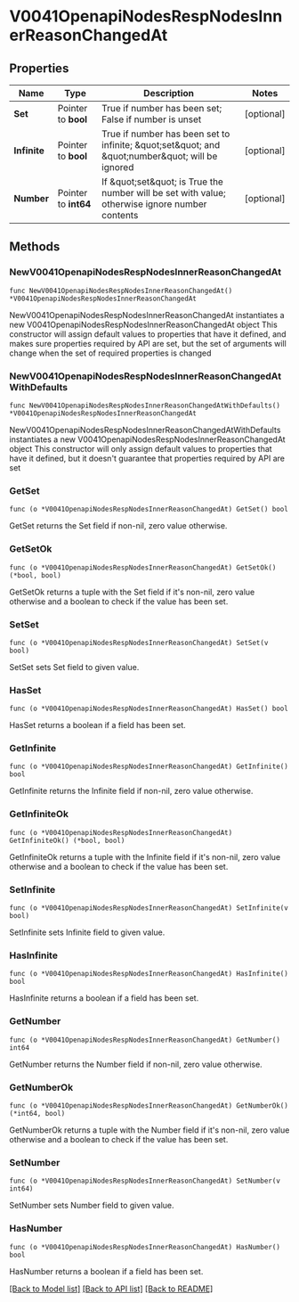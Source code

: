# V0041OpenapiNodesRespNodesInnerReasonChangedAt

## Properties

Name | Type | Description | Notes
------------ | ------------- | ------------- | -------------
**Set** | Pointer to **bool** | True if number has been set; False if number is unset | [optional] 
**Infinite** | Pointer to **bool** | True if number has been set to infinite; \&quot;set\&quot; and \&quot;number\&quot; will be ignored | [optional] 
**Number** | Pointer to **int64** | If \&quot;set\&quot; is True the number will be set with value; otherwise ignore number contents | [optional] 

## Methods

### NewV0041OpenapiNodesRespNodesInnerReasonChangedAt

`func NewV0041OpenapiNodesRespNodesInnerReasonChangedAt() *V0041OpenapiNodesRespNodesInnerReasonChangedAt`

NewV0041OpenapiNodesRespNodesInnerReasonChangedAt instantiates a new V0041OpenapiNodesRespNodesInnerReasonChangedAt object
This constructor will assign default values to properties that have it defined,
and makes sure properties required by API are set, but the set of arguments
will change when the set of required properties is changed

### NewV0041OpenapiNodesRespNodesInnerReasonChangedAtWithDefaults

`func NewV0041OpenapiNodesRespNodesInnerReasonChangedAtWithDefaults() *V0041OpenapiNodesRespNodesInnerReasonChangedAt`

NewV0041OpenapiNodesRespNodesInnerReasonChangedAtWithDefaults instantiates a new V0041OpenapiNodesRespNodesInnerReasonChangedAt object
This constructor will only assign default values to properties that have it defined,
but it doesn't guarantee that properties required by API are set

### GetSet

`func (o *V0041OpenapiNodesRespNodesInnerReasonChangedAt) GetSet() bool`

GetSet returns the Set field if non-nil, zero value otherwise.

### GetSetOk

`func (o *V0041OpenapiNodesRespNodesInnerReasonChangedAt) GetSetOk() (*bool, bool)`

GetSetOk returns a tuple with the Set field if it's non-nil, zero value otherwise
and a boolean to check if the value has been set.

### SetSet

`func (o *V0041OpenapiNodesRespNodesInnerReasonChangedAt) SetSet(v bool)`

SetSet sets Set field to given value.

### HasSet

`func (o *V0041OpenapiNodesRespNodesInnerReasonChangedAt) HasSet() bool`

HasSet returns a boolean if a field has been set.

### GetInfinite

`func (o *V0041OpenapiNodesRespNodesInnerReasonChangedAt) GetInfinite() bool`

GetInfinite returns the Infinite field if non-nil, zero value otherwise.

### GetInfiniteOk

`func (o *V0041OpenapiNodesRespNodesInnerReasonChangedAt) GetInfiniteOk() (*bool, bool)`

GetInfiniteOk returns a tuple with the Infinite field if it's non-nil, zero value otherwise
and a boolean to check if the value has been set.

### SetInfinite

`func (o *V0041OpenapiNodesRespNodesInnerReasonChangedAt) SetInfinite(v bool)`

SetInfinite sets Infinite field to given value.

### HasInfinite

`func (o *V0041OpenapiNodesRespNodesInnerReasonChangedAt) HasInfinite() bool`

HasInfinite returns a boolean if a field has been set.

### GetNumber

`func (o *V0041OpenapiNodesRespNodesInnerReasonChangedAt) GetNumber() int64`

GetNumber returns the Number field if non-nil, zero value otherwise.

### GetNumberOk

`func (o *V0041OpenapiNodesRespNodesInnerReasonChangedAt) GetNumberOk() (*int64, bool)`

GetNumberOk returns a tuple with the Number field if it's non-nil, zero value otherwise
and a boolean to check if the value has been set.

### SetNumber

`func (o *V0041OpenapiNodesRespNodesInnerReasonChangedAt) SetNumber(v int64)`

SetNumber sets Number field to given value.

### HasNumber

`func (o *V0041OpenapiNodesRespNodesInnerReasonChangedAt) HasNumber() bool`

HasNumber returns a boolean if a field has been set.


[[Back to Model list]](../README.md#documentation-for-models) [[Back to API list]](../README.md#documentation-for-api-endpoints) [[Back to README]](../README.md)


